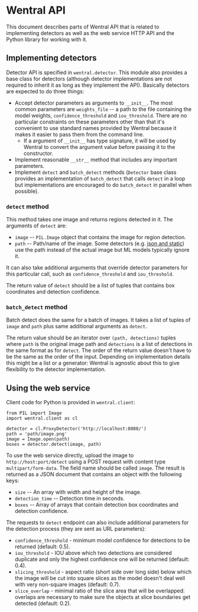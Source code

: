 # Wentral API

This document describes parts of Wentral API that is related to implementing
detectors as well as the web service HTTP API and the Python library for
working with it.

## Implementing detectors

Detector API is specified in `wentral.detector`. This module also provides
a base class for detectors (although detector implementations are not required
to inherit it as long as they implement the API). Basically detectors are
expected to do three things:

- Accept detector parameters as arguments to `__init__`. The most common
  parameters are `weights_file` -- a path to the file containing the model
  weights, `confidence_threshold` and `iou_threshold`. There are no particular
  constraints on these parameters other than that it's convenient to use
  standard names provided by Wentral because it makes it easier to pass them
  from the command line.
  - If a argument of `__init__` has type signature, it will be used by Wentral
    to convert the argument value before passing it to the constructor.
- Implement reasonable `__str__` method that includes any important parameters.
- Implement `detect` and `batch_detect` methods (`Detector` base class provides
  an implementation of `batch_detect` that calls `detect` in a loop but
  implementations are encouraged to do `batch_detect` in parallel when
  possible).

### `detect` method

This method takes one image and returns regions detected in it. The arguments
of `detect` are:

- `image` -- `PIL.Image` object that contains the image for region detection.
- `path` -- Path/name of the image. Some detectors (e.g.
  [json and static](https://eyeo.gitlab.io/machine-learning/wentral/cli/#special-detectors)) use the path instead of the
  actual image but ML models typically ignore it.

It can also take additional arguments that override detector parameters for
this particular call, such as `confidence_threshold` and `iou_threshold`.

The return value of `detect` should be a list of tuples that contains box
coordinates and detection confidence.

### `batch_detect` method

Batch detect does the same for a batch of images. It takes a list of tuples of
`image` and `path` plus same additional arguments as `detect`.

The return value should be an iterator over `(path, detections)` tuples where
`path` is the original image path and `detections` is a list of detections in
the same format as for `detect`. The order of the return value doesn't have to
be the same as the order of the input. Depending on implementation details
this might be a list or a generator: Wentral is agnostic about this to give
flexibility to the detector implementation.

## Using the web service

Client code for Python is provided in `wentral.client`:

    from PIL import Image
    import wentral.client as cl

    detector = cl.ProxyDetector('http://localhost:8080/')
    path = 'path/image.png'
    image = Image.open(path)
    boxes = detector.detect(image, path)

To use the web service directly, upload the image to `http://host:port/detect`
using a POST request with content type `multipart/form-data`. The field name
should be called `image`. The result is returned as a JSON document that
contains an object with the following keys:

- `size` -- An array with width and height of the image.
- `detection_time` -- Detection time in seconds.
- `boxes` -- Array of arrays that contain detection box coordinates and
  detection confidence.

The requests to `detect` endpoint can also include additional parameters for
the detection process (they are sent as URL parameters):

- `confidence_threshold` - minimum model confidence for detections to be
  returned (default: 0.5).
- `iou_threshold` - IOU above which two detections are considered duplicate and
  only the highest confidence one will be returned (default: 0.4).
- `slicing_threshold` - aspect ratio (short side over long side) below which
  the image will be cut into square slices as the model doesn't deal well with
  very non-square images (default: 0.7).
- `slice_overlap` - minimal ratio of the slice area that will be overlapped:
  overlaps are necessary to make sure the objects at slice boundaries get
  detected (default: 0.2).
